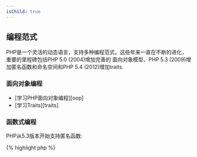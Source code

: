 ```yaml
---
isChild: true
---
```


## 编程范式

PHP是一个灵活的动态语言，支持多种编程范式。这些年来一直在不断的进化，重要的里程碑包括PHP 5.0 (2004)增加完善的
面向对象模型、PHP 5.3 (2009)增加匿名函数和命名空间和PHP 5.4 (2012)增加traits. 

### 面向对象编程

* [学习PHP面向对象编程][oop]
* [学习Traits][traits]

### 函数式编程

PHP从5.3版本开始支持匿名函数:

{% highlight php %}
<?php
$greet = function($name)
{
    print("Hello {$name}");
};

$greet('World');
{% endhighlight %}

* [学习匿名函数][anonymous-functions]
* [学习动态调用函数`call_user_func_array`][call-user-func-array]

### 元编程

Ruby开发者经常说PHP没有`method_missing`，实际上`__call()`就是，PHP还有许多其他的魔术方法，如`__get()`, `__set()`,
`__clone()`, `__toString()`等。

* [学习魔术方法][magic-methods]
* [学习反射][reflection]

[namespaces]: http://php.net/manual/en/language.namespaces.php
[overloading]: http://uk.php.net/manual/en/language.oop5.overloading.php
[oop]: http://www.php.net/manual/en/language.oop5.php
[anonymous-functions]: http://www.php.net/manual/en/functions.anonymous.php
[magic-methods]: http://php.net/manual/en/language.oop5.magic.php
[reflection]: http://www.php.net/manual/en/intro.reflection.php
[traits]: http://www.php.net/traits
[call-user-func-array]: http://php.net/manual/en/function.call-user-func-array.php
